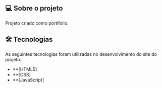 ## 💻 Sobre o projeto

Projeto criado como portifolio.


## 🛠 Tecnologias

As seguintes tecnologias foram utilizadas no desenvolvimento do site do projeto:

- **[HTML5]
- **[CSS]
- **[JavaScript]
